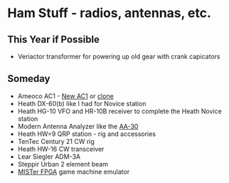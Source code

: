 # Ham Stuff - radios, antennas, etc.

## This Year if Possible

+ Veriactor transformer for powering up old gear with crank capicators

## Someday

+ Ameoco AC1 - [New AC1](https://www.thenewameco.com/) or [clone](https://www.etsy.com/listing/460326040/ameco-ac-1-40-m-cw-transmitter-replica)
+ Heath DX-60(b) like I had for Novice station
+ Heath HG-10 VFO and HR-10B receiver to complete the Heath Novice station
+ Modern Antenna Analyzer like the [AA-30](https://rigexpert.com/products/kits-analyzers/aa-30-zero/)
+ Heath HW=9 QRP station - rig and accessories
+ TenTec Century 21 CW rig
+ Heath HW-16 CW transceiver
+ Lear Siegler ADM-3A
+ Steppir Urban 2 element beam
+ [MISTer FPGA](https://github.com/MiSTer-devel/Main_MiSTer/wiki) game machine emulator 
